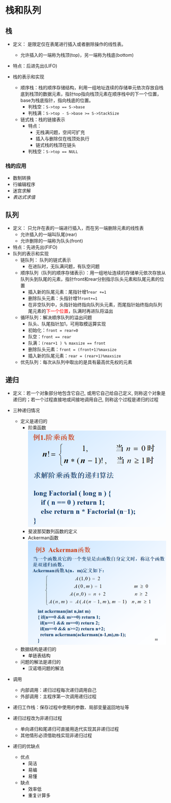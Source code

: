 # 栈和队列

## 栈
- 定义： 是限定仅在表尾进行插入或者删除操作的线性表。
    + 允许插入的一端称为栈顶(top)，另一端称为栈底(bottom)
- 特点：后进先出(LIFO)

- 栈的表示和实现
    + 顺序栈：栈的顺序存储结构，利用一组地址连续的存储单元依次存放自栈底到栈顶的数据元素，指针top指向栈顶元素在顺序栈中的下一个位置，base为栈底指针，指向栈底的位置。
        * 判栈空：`S->top == S->base`
        * 判栈满：`S->top - S->base >= S->StackSize`
    + 链式栈：栈的链接表示
        * 特点：
            - 无栈满问题，空间可扩充
            - 插入与删除仅在栈顶处执行
            - 链式栈的栈顶在链头
        * 判栈空：`S->top == NULL`

### 栈的应用

- 数制转换
- 行编辑程序
- 迷宫求解
- *表达式求值*

## 队列
- 定义： 只允许在表的一端进行插入，而在另一端删除元素的线性表
    + 允许插入的一端叫队尾(rear)
    + 允许删除的一端称为队头(front)
- 特点：先进先出(FIFO)
- 队列的表示和实现
    - 链队列： 队列的链式表示
        - 在进队时，无队满问题，有队空问题
    - 顺序队列（队列的顺序存储表示）：用一组地址连续的存储单元依次存放从队列头到队尾的元素，指针front和rear分别指示队头元素和队尾元素的位置
        + 插入新的队尾元素：尾指针增1`rear +=1`
        + 删除队头元素：头指针增1`front+=1`
        + 在非空队列中，头指针始终指向队列头元素，而尾指针始终指向队列尾元素的<font color='red'>下一个位置</font>，队满时再进队将溢出
    - 循环队列：解决顺序队列的溢出问题
        + 队头、队尾指针加1，可用取模运算实现
        + 初始化：`front = rear=0`
        + 队空：`front == rear`
        + 队满：`(rear+1 ) % maxsize == front`
        + 删除队头元素：`front = (front+1)%maxsize`
        + 插入新的队尾元素：`rear = (rear+1)%maxsize`
    - 优先队列：每次从队列中取出的是具有最高优先权的元素

## 递归
- 定义：若一个对象部分地包含它自己,  或用它自己给自己定义,  则称这个对象是递归的；若一个过程直接地或间接地调用自己, 则称这个过程是递归的过程
- 三种递归情况
    + 定义是递归的
        * 阶乘函数
        ![factorial](../../resources/factorial.png)
        * 斐波那契数列函数的定义
        * Ackerman函数
        ![ackerman](../../resources/ackerman.png)
    + 数据结构是递归的
        * 单链表结构
    + 问题的解法是递归的
        * 汉诺塔问题的解法 
 
- 调用
    + 内部调用：递归过程每次递归调用自己
    + 外部调用：主程序第一次调用递归过程
- 递归工作栈：保存过程中使用的参数、局部变量返回地址等
- 递归过程改为非递归过程
    - 单向递归和尾递归可直接用迭代实现其非递归过程
    - 其他情形必须借助栈实现非递归过程
- 递归的优缺点
    + 优点
        * 简洁
        * 易编
        * 易懂
    + 缺点
        * 效率低
        * 重复计算多

